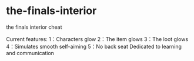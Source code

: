 # the-finals-interior
the finals interior cheat 

Current features: 1：Characters glow 2：The item glows 3：The loot glows 4：Simulates smooth self-aiming 5：No back seat
Dedicated to learning and communication
